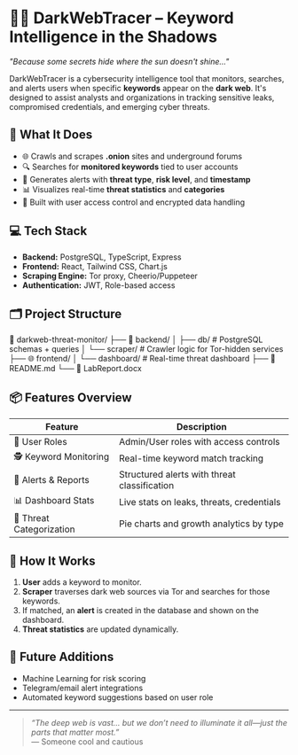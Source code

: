 # 🕵️‍♀️ DarkWebTracer – Keyword Intelligence in the Shadows

_"Because some secrets hide where the sun doesn't shine..."_

DarkWebTracer is a cybersecurity intelligence tool that monitors, searches, and alerts users when specific **keywords** appear on the **dark web**. It's designed to assist analysts and organizations in tracking sensitive leaks, compromised credentials, and emerging cyber threats.

## 🧠 What It Does

- 🌐 Crawls and scrapes **.onion** sites and underground forums
- 🔍 Searches for **monitored keywords** tied to user accounts
- 🚨 Generates alerts with **threat type**, **risk level**, and **timestamp**
- 📊 Visualizes real-time **threat statistics** and **categories**
- 🔐 Built with user access control and encrypted data handling

## 💻 Tech Stack

- **Backend:** PostgreSQL, TypeScript, Express
- **Frontend:** React, Tailwind CSS, Chart.js
- **Scraping Engine:** Tor proxy, Cheerio/Puppeteer
- **Authentication:** JWT, Role-based access

## 🗂️ Project Structure

📁 darkweb-threat-monitor/
├── 🧠 backend/
│ ├── db/ # PostgreSQL schemas + queries
│ └── scraper/ # Crawler logic for Tor-hidden services
├── 🌐 frontend/
│ └── dashboard/ # Real-time threat dashboard
├── 📄 README.md
└── 📑 LabReport.docx



## 📦 Features Overview

| Feature                  | Description                                |
|--------------------------|--------------------------------------------|
| 🔑 User Roles            | Admin/User roles with access controls      |
| 🕵️ Keyword Monitoring    | Real-time keyword match tracking            |
| 📢 Alerts & Reports      | Structured alerts with threat classification|
| 📊 Dashboard Stats       | Live stats on leaks, threats, credentials  |
| 🧠 Threat Categorization | Pie charts and growth analytics by type    |

## 📌 How It Works

1. **User** adds a keyword to monitor.
2. **Scraper** traverses dark web sources via Tor and searches for those keywords.
3. If matched, an **alert** is created in the database and shown on the dashboard.
4. **Threat statistics** are updated dynamically.


## 🚧 Future Additions

- Machine Learning for risk scoring
- Telegram/email alert integrations
- Automated keyword suggestions based on user role


---

> _“The deep web is vast… but we don’t need to illuminate it all—just the parts that matter most.”_  
> — Someone cool and cautious

